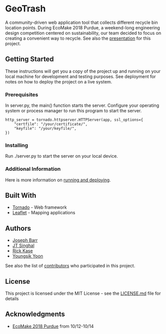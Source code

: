 # GeoTrash
A community-driven web application tool that collects different recycle bin location points. During EcoMake 2018 Purdue, a weekend-long engineering design competition centered on sustainability, our team decided to focus on creating a convenient way to recycle. See also the [presentation](https://docs.google.com/presentation/d/1WXI5iPwDKlXD41j7sttsrGVgGEepeZANfk_znRWAIQw/edit?usp=sharing) for this project.

## Getting Started

These instructions will get you a copy of the project up and running on your local machine for development and testing purposes. See deployment for notes on how to deploy the project on a live system.

### Prerequisites
In server.py, the main() function starts the server. Configure your operating system or process manager to run this program to start the server.
```
http_server = tornado.httpserver.HTTPServer(app, ssl_options={
    "certfile": "/your/certificate/",
    "keyfile": "/your/keyfile/",
})
```

### Installing
Run ./server.py to start the server on your local device.

### Additional Information
Here is more information on [running and deploying](https://www.tornadoweb.org/en/stable/guide/running.html?highlight=listen).

## Built With

* [Tornado](https://www.tornadoweb.org/en/stable/) - Web framework
* [Leaflet](https://leafletjs.com/) - Mapping applications

## Authors
* [Joseph Barr](https://github.com/JosephMBarr)
* [JT Singhal](https://github.com/JTSinghal)
* [Rick Kase](https://github.com/kaseDev)
* [Youngsik Yoon](https://github.com/JeroSik)

See also the list of [contributors](https://github.com/JeroSik/GeoTrash/graphs/contributors) who participated in this project.

## License
This project is licensed under the MIT License - see the [LICENSE.md](LICENSE.md) file for details

## Acknowledgments
* [EcoMake 2018 Purdue](https://www.ecomake.org/) from 10/12-10/14
